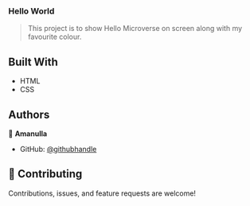 ### Hello World

> This project is to show Hello Microverse on screen along with my favourite colour.


## Built With

- HTML
- CSS

## Authors

👤 **Amanulla**

- GitHub: [@githubhandle](https://github.com/aman1)

## 🤝 Contributing

Contributions, issues, and feature requests are welcome!
